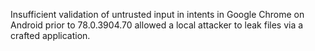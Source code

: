 Insufficient validation of untrusted input in intents in Google Chrome on Android prior to 78.0.3904.70 allowed a local attacker to leak files via a crafted application.